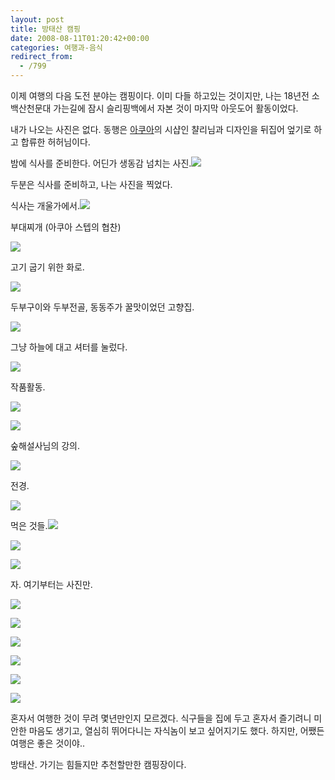```yaml
---
layout: post
title: 방태산 캠핑
date: 2008-08-11T01:20:42+00:00
categories: 여행과-음식
redirect_from:
  - /799
---
```


이제 여행의 다음 도전 분야는 캠핑이다. 이미 다들 하고있는 것이지만, 나는 18년전 소백산천문대 가는길에 잠시 슬리핑백에서 자본 것이 마지막 아웃도어 활동이었다.

내가 나오는 사진은 없다. 동행은 <a href="aq.co.kr" target="_blank">아쿠아</a>의 시샵인 챨리님과 디자인을 뒤집어 엎기로 하고 합류한 허허님이다.

밤에 식사를 준비한다. 어딘가 생동감 넘치는 사진.<img src="http://jinto.pe.kr/wp-content/uploads/1/jk13.jpg" />

두분은 식사를 준비하고, 나는 사진을 찍었다.

식사는 개울가에서.<img src="http://jinto.pe.kr/wp-content/uploads/1/ik7.jpg" />

부대찌개 (아쿠아 스텝의 협찬)

![ ](/assets/media/uploads_1_ik8.jpg)

고기 굽기 위한 화로.

![ ](/assets/media/uploads_1_jk14.jpg)

두부구이와 두부전골, 동동주가 꿀맛이었던 고향집.

![ ](/assets/media/uploads_1_ik10.jpg)

그냥 하늘에 대고 셔터를 눌렀다.

![ ](/assets/media/uploads_1_ik9.jpg)

작품활동.

![ ](/assets/media/uploads_1_ik12.jpg)

![ ](/assets/media/uploads_1_jk16.jpg)

 

 

숲해설사님의 강의.

![ ](/assets/media/uploads_1_hk22.jpg)

전경.

![ ](/assets/media/uploads_1_hk24.jpg)

먹은 것들.<img src="http://jinto.pe.kr/wp-content/uploads/1/hk25.jpg" />

![ ](/assets/media/uploads_1_hk26.jpg)

![ ](/assets/media/uploads_1_jk22.jpg)

자. 여기부터는 사진만.

![ ](/assets/media/uploads_1_hk27.jpg)

 

![ ](/assets/media/uploads_1_jk23.jpg)

 

![ ](/assets/media/uploads_1_jk24.jpg)

 

![ ](/assets/media/uploads_1_ik23.jpg)

 

![ ](/assets/media/uploads_1_hk32.jpg)

![ ](/assets/media/uploads_1_jk27.jpg)

혼자서 여행한 것이 무려 몇년만인지 모르겠다. 식구들을 집에 두고 혼자서 즐기려니 미안한 마음도 생기고, 열심히 뛰어다니는 자식놈이 보고 싶어지기도 했다. 하지만, 어쨌든 여행은 좋은 것이야..

방태산. 가기는 힘들지만 추천할만한 캠핑장이다.
